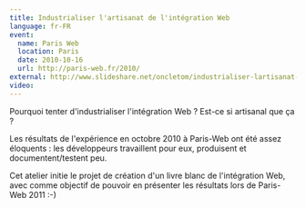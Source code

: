 ```yaml
---
title: Industrialiser l'artisanat de l'intégration Web
language: fr-FR
event:
  name: Paris Web
  location: Paris
  date: 2010-10-16
  url: http://paris-web.fr/2010/
external: http://www.slideshare.net/oncletom/industrialiser-lartisanat-de-lintgration-web
video:
---
```


Pourquoi tenter d'industrialiser l'intégration Web ? Est-ce si artisanal que ça ?

Les résultats de l'expérience en octobre 2010 à Paris-Web ont été assez éloquents : les développeurs travaillent pour eux, produisent et documentent/testent peu.

Cet atelier initie le projet de création d'un livre blanc de l'intégration Web, avec comme objectif de pouvoir en présenter les résultats lors de Paris-Web 2011 :-)